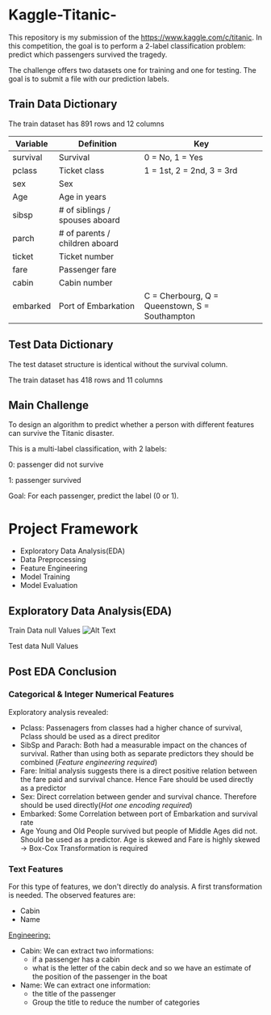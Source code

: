 # Kaggle-Titanic-

This repository is my submission of the https://www.kaggle.com/c/titanic. In this competition, the goal is to perform a 2-label classification problem: predict which passengers survived the tragedy. 

The challenge offers two datasets one for training and one for testing. The goal is to submit a file with our prediction labels. 

## __Train Data Dictionary__

The train dataset has 891 rows and 12 columns

| Variable  | Definition                             | Key                                   |
|-----------|----------------------------------------|---------------------------------------|
| survival  | Survival                              | 0 = No, 1 = Yes                      |
| pclass    | Ticket class                          | 1 = 1st, 2 = 2nd, 3 = 3rd             |
| sex       | Sex                                   |                                       |
| Age       | Age in years                          |                                       |
| sibsp     | # of siblings / spouses aboard       |                                       |
| parch     | # of parents / children aboard       |                                       |
| ticket    | Ticket number                         |                                       |
| fare      | Passenger fare                        |                                       |
| cabin     | Cabin number                          |                                       |
| embarked  | Port of Embarkation                   | C = Cherbourg, Q = Queenstown, S = Southampton |

## __Test Data Dictionary__
The test dataset structure is  identical without the survival column. 


The train dataset has 418 rows and 11 columns 

## Main Challenge 
To design an algorithm to predict whether a  person with different features can survive the Titanic disaster.

This is a multi-label classification, with 2 labels:

0: passenger did not survive

1: passenger survived

Goal: For each passenger, predict the label (0 or 1).

# Project Framework

- Exploratory Data Analysis(EDA) 
- Data Preprocessing
- Feature Engineering
- Model Training
- Model Evaluation


## Exploratory Data Analysis(EDA) 

Train Data null Values 
![Alt Text](/Users/ansari/Desktop/a4fd8f94-2916-4ef9-a314-2748dad7e10a.png)

Test data Null Values 



## Post EDA Conclusion



### Categorical & Integer Numerical Features

Exploratory analysis revealed:

- Pclass: Passenagers from classes had a higher chance of survival, Pclass should be used as a direct preditor
- SibSp and Parach: Both had a measurable impact on the chances of survival. Rather than using both as separate predictors they should be combined (_Feature engineering required_)
- Fare: Initial analysis suggests there is a direct positive relation between the  fare paid and survival chance. Hence Fare should be used directly as a predictor
- Sex: Direct correlation between gender and survival chance. Therefore should be used directly(_Hot one encoding required_)
- Embarked: Some Correlation between port of Embarkation and survival rate
- Age Young and Old People survived but people of Middle Ages did not. Should be used as a predictor. Age is skewed and Fare is highly skewed -> Box-Cox Transformation is required

### Text Features

For this type of features, we don't directly do analysis. A first transformation is needed. The observed features are:

- Cabin
- Name 

<u>Engineering:</u>
- Cabin: We can extract two informations: 
	- if a passenger has a cabin 
	- what is the letter of the cabin deck and so we have an estimate of the position of the passenger in the boat
- Name: We can extract one information:
	- the title of the passenger
	- Group the title to reduce the number of categories

  












